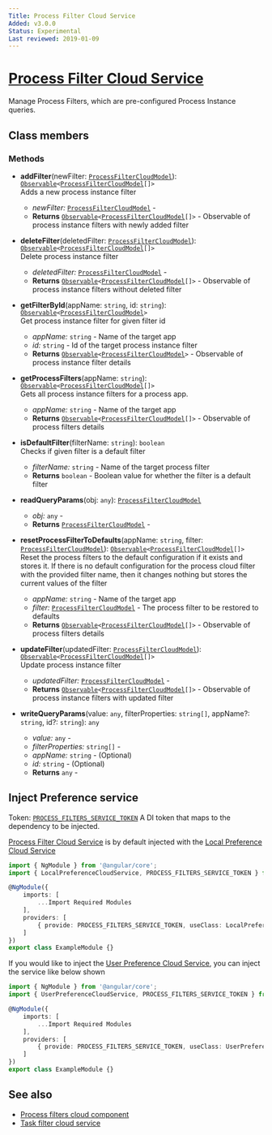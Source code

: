 ```yaml
---
Title: Process Filter Cloud Service
Added: v3.0.0
Status: Experimental
Last reviewed: 2019-01-09
---
```


# [Process Filter Cloud Service](../../../lib/process-services-cloud/src/lib/process/process-filters/services/process-filter-cloud.service.ts "Defined in process-filter-cloud.service.ts")

Manage Process Filters, which are pre-configured Process Instance queries.

## Class members

### Methods

-   **addFilter**(newFilter: [`ProcessFilterCloudModel`](../../../lib/process-services-cloud/src/lib/process/process-filters/models/process-filter-cloud.model.ts)): [`Observable`](http://reactivex.io/documentation/observable.html)`<`[`ProcessFilterCloudModel`](../../../lib/process-services-cloud/src/lib/process/process-filters/models/process-filter-cloud.model.ts)`[]>`<br/>
    Adds a new process instance filter
    -   _newFilter:_ [`ProcessFilterCloudModel`](../../../lib/process-services-cloud/src/lib/process/process-filters/models/process-filter-cloud.model.ts)  - 
    -   **Returns** [`Observable`](http://reactivex.io/documentation/observable.html)`<`[`ProcessFilterCloudModel`](../../../lib/process-services-cloud/src/lib/process/process-filters/models/process-filter-cloud.model.ts)`[]>` - Observable of process instance filters with newly added filter
-   **deleteFilter**(deletedFilter: [`ProcessFilterCloudModel`](../../../lib/process-services-cloud/src/lib/process/process-filters/models/process-filter-cloud.model.ts)): [`Observable`](http://reactivex.io/documentation/observable.html)`<`[`ProcessFilterCloudModel`](../../../lib/process-services-cloud/src/lib/process/process-filters/models/process-filter-cloud.model.ts)`[]>`<br/>
    Delete process instance filter
    -   _deletedFilter:_ [`ProcessFilterCloudModel`](../../../lib/process-services-cloud/src/lib/process/process-filters/models/process-filter-cloud.model.ts)  - 
    -   **Returns** [`Observable`](http://reactivex.io/documentation/observable.html)`<`[`ProcessFilterCloudModel`](../../../lib/process-services-cloud/src/lib/process/process-filters/models/process-filter-cloud.model.ts)`[]>` - Observable of process instance filters without deleted filter
-   **getFilterById**(appName: `string`, id: `string`): [`Observable`](http://reactivex.io/documentation/observable.html)`<`[`ProcessFilterCloudModel`](../../../lib/process-services-cloud/src/lib/process/process-filters/models/process-filter-cloud.model.ts)`>`<br/>
    Get process instance filter for given filter id
    -   _appName:_ `string`  - Name of the target app
    -   _id:_ `string`  - Id of the target process instance filter
    -   **Returns** [`Observable`](http://reactivex.io/documentation/observable.html)`<`[`ProcessFilterCloudModel`](../../../lib/process-services-cloud/src/lib/process/process-filters/models/process-filter-cloud.model.ts)`>` - Observable of process instance filter details
-   **getProcessFilters**(appName: `string`): [`Observable`](http://reactivex.io/documentation/observable.html)`<`[`ProcessFilterCloudModel`](../../../lib/process-services-cloud/src/lib/process/process-filters/models/process-filter-cloud.model.ts)`[]>`<br/>
    Gets all process instance filters for a process app.
    -   _appName:_ `string`  - Name of the target app
    -   **Returns** [`Observable`](http://reactivex.io/documentation/observable.html)`<`[`ProcessFilterCloudModel`](../../../lib/process-services-cloud/src/lib/process/process-filters/models/process-filter-cloud.model.ts)`[]>` - Observable of process filters details
-   **isDefaultFilter**(filterName: `string`): `boolean`<br/>
    Checks if given filter is a default filter
    -   _filterName:_ `string`  - Name of the target process filter
    -   **Returns** `boolean` - Boolean value for whether the filter is a default filter
-   **readQueryParams**(obj: `any`): [`ProcessFilterCloudModel`](../../../lib/process-services-cloud/src/lib/process/process-filters/models/process-filter-cloud.model.ts)<br/>

    -   _obj:_ `any`  - 
    -   **Returns** [`ProcessFilterCloudModel`](../../../lib/process-services-cloud/src/lib/process/process-filters/models/process-filter-cloud.model.ts) - 

-   **resetProcessFilterToDefaults**(appName: `string`, filter: [`ProcessFilterCloudModel`](../../../lib/process-services-cloud/src/lib/process/process-filters/models/process-filter-cloud.model.ts)): [`Observable`](http://reactivex.io/documentation/observable.html)`<`[`ProcessFilterCloudModel`](../../../lib/process-services-cloud/src/lib/process/process-filters/models/process-filter-cloud.model.ts)`[]>`<br/>
    Reset the process filters to the default configuration if it exists and stores it. If there is no default configuration for the process cloud filter with the provided filter name, then it changes nothing but stores the current values of the filter
    -   _appName:_ `string`  - Name of the target app
    -   _filter:_ [`ProcessFilterCloudModel`](../../../lib/process-services-cloud/src/lib/process/process-filters/models/process-filter-cloud.model.ts)  - The process filter to be restored to defaults
    -   **Returns** [`Observable`](http://reactivex.io/documentation/observable.html)`<`[`ProcessFilterCloudModel`](../../../lib/process-services-cloud/src/lib/process/process-filters/models/process-filter-cloud.model.ts)`[]>` - Observable of process filters details
-   **updateFilter**(updatedFilter: [`ProcessFilterCloudModel`](../../../lib/process-services-cloud/src/lib/process/process-filters/models/process-filter-cloud.model.ts)): [`Observable`](http://reactivex.io/documentation/observable.html)`<`[`ProcessFilterCloudModel`](../../../lib/process-services-cloud/src/lib/process/process-filters/models/process-filter-cloud.model.ts)`[]>`<br/>
    Update process instance filter
    -   _updatedFilter:_ [`ProcessFilterCloudModel`](../../../lib/process-services-cloud/src/lib/process/process-filters/models/process-filter-cloud.model.ts)  - 
    -   **Returns** [`Observable`](http://reactivex.io/documentation/observable.html)`<`[`ProcessFilterCloudModel`](../../../lib/process-services-cloud/src/lib/process/process-filters/models/process-filter-cloud.model.ts)`[]>` - Observable of process instance filters with updated filter
-   **writeQueryParams**(value: `any`, filterProperties: `string[]`, appName?: `string`, id?: `string`): `any`<br/>

    -   _value:_ `any`  - 
    -   _filterProperties:_ `string[]`  - 
    -   _appName:_ `string`  - (Optional)
    -   _id:_ `string`  - (Optional)
    -   **Returns** `any` -

## Inject Preference service

Token: [`PROCESS_FILTERS_SERVICE_TOKEN`](../../../lib/process-services-cloud/src/lib/services/cloud-token.service.ts)
A DI token that maps to the dependency to be injected.

[Process Filter Cloud Service](../../../lib/process-services-cloud/src/lib/process/process-filters/services/process-filter-cloud.service.ts "Defined in process-filter-cloud.service.ts")
is by default injected with the [Local Preference Cloud Service](../../process-services-cloud/services/local-preference-cloud.service.md)

```ts
import { NgModule } from '@angular/core';
import { LocalPreferenceCloudService, PROCESS_FILTERS_SERVICE_TOKEN } from '@alfresco/adf-process-services-cloud';

@NgModule({
    imports: [
        ...Import Required Modules
    ],
    providers: [
        { provide: PROCESS_FILTERS_SERVICE_TOKEN, useClass: LocalPreferenceCloudService }
    ]
})
export class ExampleModule {}
```

If you would like to inject the [User Preference Cloud Service](../../process-services-cloud/services/user-preference-cloud.service.md), you can inject the service like below shown

```ts
import { NgModule } from '@angular/core';
import { UserPreferenceCloudService, PROCESS_FILTERS_SERVICE_TOKEN } from '@alfresco/adf-process-services-cloud';

@NgModule({
    imports: [
        ...Import Required Modules
    ],
    providers: [
        { provide: PROCESS_FILTERS_SERVICE_TOKEN, useClass: UserPreferenceCloudService }
    ]
})
export class ExampleModule {}
```

## See also

-   [Process filters cloud component](../components/process-filters-cloud.component.md)
-   [Task filter cloud service](task-filter-cloud.service.md)
